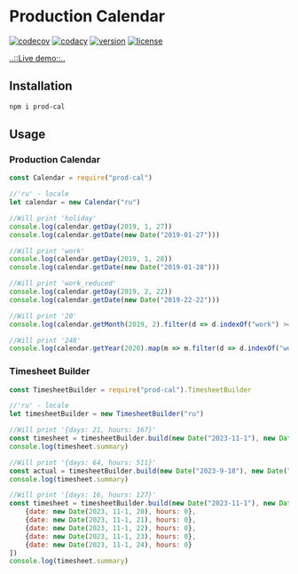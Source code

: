 # Production Calendar

[![codecov](https://codecov.io/gh/timmson/prod-cal/branch/master/graph/badge.svg)](https://codecov.io/gh/timmson/prod-cal)
[![codacy](https://api.codacy.com/project/badge/Grade/c513099cc1ec4e849c123705ab04b369)](https://app.codacy.com/gh/timmson/prod-cal)
[![version](https://img.shields.io/npm/v/prod-cal.svg)](https://www.npmjs.com/package/prod-cal)
[![license](https://img.shields.io/npm/l/prod-cal.svg)](https://www.npmjs.com/package/prod-cal)

[..::Live demo::..](https://timmson.github.io/prod-cal-ui/)

## Installation
```bash
npm i prod-cal
```

## Usage

### Production Calendar

```js
const Calendar = require("prod-cal")

//'ru' - locale
let calendar = new Calendar("ru")

//Will print 'holiday'
console.log(calendar.getDay(2019, 1, 27))
console.log(calendar.getDate(new Date("2019-01-27")))

//Will print 'work'
console.log(calendar.getDay(2019, 1, 28))
console.log(calendar.getDate(new Date("2019-01-28")))

//Will print 'work_reduced'
console.log(calendar.getDay(2019, 2, 22))
console.log(calendar.getDate(new Date("2019-22-22")))

//Will print '20'
console.log(calendar.getMonth(2019, 2).filter(d => d.indexOf("work") >= 0).length)

//Will print '248'
console.log(calendar.getYear(2020).map(m => m.filter(d => d.indexOf("work") >= 0).length).reduce((a, c) => a + c, 0))
```

### Timesheet Builder

```js
const TimesheetBuilder = require("prod-cal").TimesheetBuilder

//'ru' - locale
let timesheetBuilder = new TimesheetBuilder("ru")

//Will print '{days: 21, hours: 167}'
const timesheet = timesheetBuilder.build(new Date("2023-11-1"), new Date("2023-11-30"), [])
console.log(timesheet.summary)

//Will print '{days: 64, hours: 511}'
const actual = timesheetBuilder.build(new Date("2023-9-18"), new Date("2023-12-15"), [])
console.log(timesheet.summary)

//Will print '{days: 16, hours: 127}'
const timesheet = timesheetBuilder.build(new Date("2023-11-1"), new Date("2023-11-30"), [
	{date: new Date(2023, 11-1, 20), hours: 0},
	{date: new Date(2023, 11-1, 21), hours: 0},
	{date: new Date(2023, 11-1, 22), hours: 0},
	{date: new Date(2023, 11-1, 23), hours: 0},
	{date: new Date(2023, 11-1, 24), hours: 0}
])
console.log(timesheet.summary)
```
